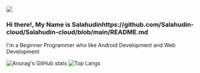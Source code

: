 ![](https://komarev.com/ghpvc/?username=Salahudin-cloud&color=orange&style=for-the-badge)
### Hi there!, My Name is Salahudinhttps://github.com/Salahudin-cloud/Salahudin-cloud/blob/main/README.md
I'm a Beginner Programmer who like  Android Development and Web Development
<br>

![Anurag's GitHub stats](https://github-readme-stats.vercel.app/api?username=Salahudin-cloud&show_icons=true&theme=dark) 
![Top Langs](https://github-readme-stats.vercel.app/api/top-langs/?username=Salahudin-cloud&layout=compact&theme=dark)





